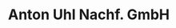 ---
title: "Anton Uhl Nachf. GmbH"
url: /fuerstenfeldbruck/anton-uhl-nachf-gmbh/
shop: Eisenwaren
---
